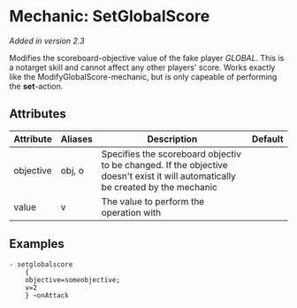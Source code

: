 Mechanic: SetGlobalScore
========================

*Added in version 2.3*

Modifies the scoreboard-objective value of the fake player _GLOBAL_.
This is a notarget skill and cannot affect any other players' score.
Works exactly like the ModifyGlobalScore-mechanic, but is only capeable
of performing the **set**-action.

Attributes
----------

| Attribute | Aliases | Description                                                                                                                      | Default |
|-----------|---------|----------------------------------------------------------------------------------------------------------------------------------|---------|
| objective | obj, o  | Specifies the scoreboard objectiv to be changed. If the objective doesn't exist it will automatically be created by the mechanic |         |
| value     | v       | The value to perform the operation with                                                                                          |         |

  
Examples
----

    - setglobalscore
        {
        objective=someobjective;
        v=2
        } ~onAttack

